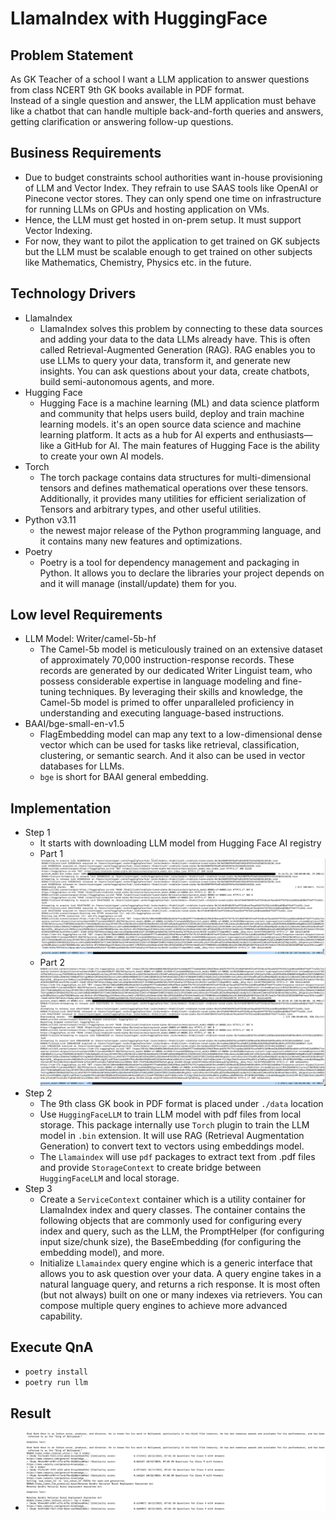 # LlamaIndex with HuggingFace


## Problem Statement
As GK Teacher of a school I want a LLM application to answer questions from class NCERT 9th GK books available in PDF format.  
Instead of a single question and answer, the LLM application must behave 
like a chatbot that can handle multiple back-and-forth queries and answers, getting clarification or 
answering follow-up questions.

## Business Requirements
- Due to budget constraints school authorities want in-house provisioning of LLM and Vector Index. They refrain to use SAAS tools like OpenAI or Pinecone vector stores. They can only spend one time on infrastructure for running LLMs on GPUs and hosting application on VMs. 
- Hence, the LLM must get hosted in on-prem setup. It must support Vector Indexing.
- For now, they want to pilot the application to get trained on GK subjects but the LLM must be scalable enough to get trained on other subjects like Mathematics, Chemistry, Physics etc. in the future.

## Technology Drivers
- LlamaIndex
  - LlamaIndex solves this problem by connecting to these data sources and adding your data to the data LLMs already have. This is often called Retrieval-Augmented Generation (RAG). RAG enables you to use LLMs to query your data, transform it, and generate new insights. You can ask questions about your data, create chatbots, build semi-autonomous agents, and more.
- Hugging Face
  - Hugging Face is a machine learning (ML) and data science platform and community that helps users build, deploy and train machine learning models. it's an open source data science and machine learning platform. It acts as a hub for AI experts and enthusiasts—like a GitHub for AI. The main features of Hugging Face is the ability to create your own AI models.
- Torch
  - The torch package contains data structures for multi-dimensional tensors and defines mathematical operations over these tensors. Additionally, it provides many utilities for efficient serialization of Tensors and arbitrary types, and other useful utilities.
- Python v3.11
  - the newest major release of the Python programming language, and it contains many new features and optimizations.
- Poetry
  - Poetry is a tool for dependency management and packaging in Python. It allows you to declare the libraries your project depends on and it will manage (install/update) them for you.

## Low level Requirements
- LLM Model: Writer/camel-5b-hf
  - The Camel-5b model is meticulously trained on an extensive dataset of approximately 70,000 instruction-response records. These records are generated by our dedicated Writer Linguist team, who possess considerable expertise in language modeling and fine-tuning techniques. By leveraging their skills and knowledge, the Camel-5b model is primed to offer unparalleled proficiency in understanding and executing language-based instructions.
- BAAI/bge-small-en-v1.5
  - FlagEmbedding model can map any text to a low-dimensional dense vector which can be used for tasks like retrieval, classification, clustering, or semantic search. And it also can be used in vector databases for LLMs.
  - `bge` is short for BAAI general embedding.

## Implementation
- Step 1
  - It starts with downloading LLM model from Hugging Face AI registry
  - Part 1  
    ![](images/bootstrap_hf.png)
  - Part 2
    ![](images/bootstrap_hf_2.png)
- Step 2
  - The 9th class GK book in PDF format is placed under `./data` location
  - Use `HuggingFaceLLM` to train LLM model with pdf files from local storage. This package internally use `Torch` plugin to train the LLM model in `.bin` extension. It will use RAG (Retrieval Augmentation Generation) to convert text to vectors using embeddings model.
  - The `Llamaindex` will use `pdf` packages to extract text from .pdf files and provide `StorageContext` to create bridge between `HuggingFaceLLM` and local storage.
- Step 3
  - Create a `ServiceContext` container which is a utility container for LlamaIndex index and query classes. The container contains the following objects that are commonly used for configuring every index and query, such as the LLM, the PromptHelper (for configuring input size/chunk size), the BaseEmbedding (for configuring the embedding model), and more.
  - Initialize `Llamaindex` query engine which is a generic interface that allows you to ask question over your data. A query engine takes in a natural language query, and returns a rich response. It is most often (but not always) built on one or many indexes via retrievers. You can compose multiple query engines to achieve more advanced capability.

## Execute QnA
- `poetry install`
- `poetry run llm`
  
## Result
- ![](images/result.png)